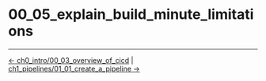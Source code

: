 # 00_05_explain_build_minute_limitations


<!-- FooterStart -->
---
[← ch0_intro/00_03_overview_of_cicd](../00_03_overview_of_cicd/README.md) | [ch1_pipelines/01_01_create_a_pipeline →](../../ch1_pipelines/01_01_create_a_pipeline/README.md)
<!-- FooterEnd -->
